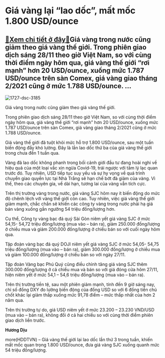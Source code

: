 Giá vàng lại “lao dốc”, mất mốc 1.800 USD/ounce
===============================================

[:gift:Xem chi tiết ở đây:gift:](https://hddtvn.com/gia-vang-lai-lao-doc-mat-moc-1-800-usd-ounce/)Giá vàng trong nước cũng giảm theo giá vàng thế giới. Trong phiên giao dịch sáng 28/11 theo giờ Việt Nam, so với cùng thời điểm ngày hôm qua, giá vàng thế giới “rơi mạnh” hơn 20 USD/ounce, xuống mức 1.787 USD/ounce trên sàn Comex, giá vàng giao tháng 2/2021 cũng ở mức 1.788 USD/ounce. …
-----------------------------------------------------------------------------------------------------------------------------------------------------------------------------------------------------------------------------------------------------------------------------------------------





![1727-dsc-3185](https://hddtvn.com/wp-content/uploads/2021/01/1727_DSC_3185.jpg "Giá vàng trong nước biến động nhẹ trong nhiều ngày qua.")


Giá vàng trong nước cũng giảm theo giá vàng thế giới.



Trong phiên giao dịch sáng 28/11 theo giờ Việt Nam, so với cùng thời điểm ngày hôm qua, giá vàng thế giới “rơi mạnh” hơn 20 USD/ounce, xuống mức 1.787 USD/ounce trên sàn Comex, giá vàng giao tháng 2/2021 cũng ở mức 1.788 USD/ounce.


Giá vàng thế giới đã tuột khỏi mức hỗ trợ 1.800 USD/ounce, sau một tuần biến động đầy khó lường. Đây là lần lao dốc thứ ba của giá vàng thế giới trong chưa đến 1 tuần qua.


Vàng đã lao dốc không phanh trong bối cảnh giới đầu tư đang hoài nghi về hiệu quả của một loại vắc xin ngừa Covid-19, trái ngược với tâm lý lạc quan trước đó. Tuy nhiên, USD tiếp tục suy yếu và sự hy vọng về quá trình chuyển giao quyền lực tại Nhà Trắng sẽ hạn chế bớt đà giảm của vàng. Vì thế, theo các chuyên gia, về dài hạn, tương lai của vàng vẫn tích cực.


Trên thị trường vàng trong nước, giá vàng SJC hôm nay ít biến động do mức độ chênh lệch với vàng thế giới còn cao. Tuy nhiên, việc giá vàng thế giới giảm mạnh, chắc chắn sẽ khiến các công ty vàng trong nước phải hạ giá bán vàng xuống gần ngưỡng 54 triệu đồng/lượng hơn.


Cụ thể, Công ty vàng bạc đá quý Sài Gòn niêm yết giá vàng SJC ở mức 54,15- 54,72 triệu đồng/lượng (mua vào – bán ra), giảm 250.000 đồng/lượng ở chiều mua và giảm 200.000 đồng/lượng ở chiều bán so với cuối ngày hôm qua.


Tập đoàn vàng bạc đá quý DOJI niêm yết giá vàng SJC ở mức 54,05- 54,75 triệu đồng/lượng (mua vào – bán ra), giảm 300.000 đồng/lượng ở chiều mua và giảm 100.000 đồng/lượng ở chiều bán so với ngày 27/11.


Tập đoàn Vàng bạc Phú Quý cũng điều chỉnh tăng giá vàng SJC thêm 300.000 đồng/lượng ở cả chiều mua và bán so với giá đóng cửa hôm 27/11, hiện niêm yết ở mức 54,1 – 54,6 triệu đồng/lượng (mua vào – bán ra).


Trên thị trường tiền tệ, sau một phiên giảm mạnh, tính đến 9 giờ sáng nay, chỉ số đồng DXY đo lường biến động của đồng USD so với 6 đồng tiền chủ chốt khác lại giảm thấp xuống mức 91,78 điểm – mức thấp nhất của hơn 2 năm qua.


Trên thị trường tự do, giá USD niêm yết ở mức 23.200 – 23.230 VND/USD (mua vào – bán ra), không đổi ở cả hai chiều so với cùng thời điểm phiên giao dịch liền trước.




**Hương Dịu**



more(HDDTVN) – Giá vàng thế giới lại lao dốc lần thứ 3 trong tuần, khiến mất mốc quan trọng 1.800 USD/ounce, đưa giá vàng SJC xuống quanh mức 54 triệu đồng/lượng.

